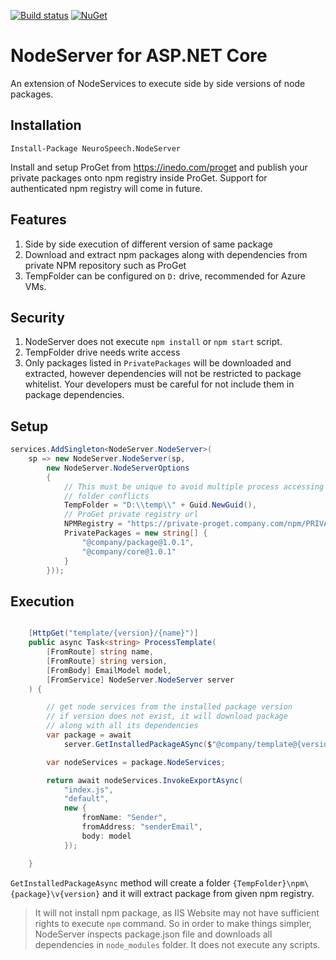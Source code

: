 [![Build status](https://ci.appveyor.com/api/projects/status/rya0tf5dim3d1596?svg=true)](https://ci.appveyor.com/project/neurospeech/asp-net-core-node-server) [![NuGet](https://img.shields.io/nuget/v/NeuroSpeech.NodeServer.svg?label=NuGet)](https://www.nuget.org/packages/NeuroSpeech.NodeServer)
# NodeServer for ASP.NET Core

An extension of NodeServices to execute side by side versions of node packages.

## Installation

`Install-Package NeuroSpeech.NodeServer`

Install and setup ProGet from https://inedo.com/proget and publish your private packages onto npm registry inside ProGet. Support for authenticated npm registry will come in future.

## Features

1. Side by side execution of different version of same package
2. Download and extract npm packages along with dependencies from private NPM repository such as ProGet
3. TempFolder can be configured on `D:` drive, recommended for Azure VMs.

## Security

1. NodeServer does not execute `npm install` or `npm start` script.
2. TempFolder drive needs write access
3. Only packages listed in `PrivatePackages` will be downloaded and extracted, however dependencies will not be restricted to package whitelist. Your developers must be careful for not include them in package dependencies.

## Setup

```c#
services.AddSingleton<NodeServer.NodeServer>(
    sp => new NodeServer.NodeServer(sp,
        new NodeServer.NodeServerOptions
        {
            // This must be unique to avoid multiple process accessing same
            // folder conflicts
            TempFolder = "D:\\temp\\" + Guid.NewGuid(),
            // ProGet private registry url
            NPMRegistry = "https://private-proget.company.com/npm/PRIVATE",
            PrivatePackages = new string[] {
                "@company/package@1.0.1",
                "@company/core@1.0.1"
            }
        }));
```

## Execution

```c#

    [HttpGet("template/{version}/{name}")]
    public async Task<string> ProcessTemplate(
        [FromRoute] string name,
        [FromRoute] string version,
        [FromBody] EmailModel model,
        [FromService] NodeServer.NodeServer server
    ) {

        // get node services from the installed package version
        // if version does not exist, it will download package
        // along with all its dependencies
        var package = await 
            server.GetInstalledPackageASync($"@company/template@{version}");

        var nodeServices = package.NodeServices;

        return await nodeServices.InvokeExportAsync(
            "index.js",
            "default",
            new {
                fromName: "Sender",
                fromAddress: "senderEmail",
                body: model
            });

    }

```

`GetInstalledPackageAsync` method will create a folder `{TempFolder}\npm\{package}\v{version}` and it will extract package from given npm registry.

> It will not install npm package, as IIS Website may not have sufficient rights to execute `npm` command. So in order to make things simpler, NodeServer inspects package.json file and downloads all dependencies in `node_modules` folder. It does not execute any scripts.